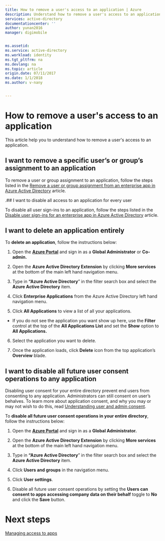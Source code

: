 ```yaml
---
title: How to remove a user's access to an application | Azure
description: Understand how to remove a user's access to an application
services: active-directory
documentationcenter: ''
author: yunan2016
manager: digimobile


ms.assetid:
ms.service: active-directory
ms.workload: identity
ms.tgt_pltfrm: na
ms.devlang: na
ms.topic: article
origin.date: 07/11/2017
ms.date: 1/1/2018
ms.author: v-nany


---
```


# How to remove a user's access to an application

This article help you to understand how to remove a user's access to an application.

## I want to remove a specific user’s or group’s assignment to an application

To remove a user or group assignment to an application, follow the steps listed in the [Remove a user or group assignment from an enterprise app in Azure Active Directory](active-directory-coreapps-remove-assignment-azure-portal.md) article.

.## I want to disable all access to an application for every user

To disable all user sign-ins to an application, follow the steps listed in the [Disable user sign-ins for an enterprise app in Azure Active Directory](active-directory-coreapps-disable-app-azure-portal.md) article.

## I want to delete an application entirely

To **delete an application**, follow the instructions below:

1.  Open the [**Azure Portal**](https://portal.azure.cn/) and sign in as a **Global Administrator** or **Co-admin.**

2.  Open the **Azure Active Directory Extension** by clicking **More services** at the bottom of the main left hand navigation menu.

3.  Type in **“Azure Active Directory**” in the filter search box and select the **Azure Active Directory** item.

4.  Click **Enterprise Applications** from the Azure Active Directory left hand navigation menu.

5.  Click **All Applications** to view a list of all your applications.

   * If you do not see the application you want show up here, use the **Filter** control at the top of the **All Applications List** and set the **Show** option to **All Applications.**

6.  Select the application you want to delete.

7.  Once the application loads, click **Delete** icon from the top application’s **Overview** blade.

## I want to disable all future user consent operations to any application

Disabling user consent for your entire directory prevent end users from consenting to any application. Administrators can still consent on user’s behalves. To learn more about application consent, and why you may or may not wish to do this, read [Understanding user and admin consent](./develop/active-directory-devhowto-multi-tenant-overview.md#understanding-user-and-admin-consent).

To **disable all future user consent operations in your entire directory**, follow the instructions below:

1.  Open the [**Azure Portal**](https://portal.azure.cn/) and sign in as a **Global Administrator.**

2.  Open the **Azure Active Directory Extension** by clicking **More services** at the bottom of the main left hand navigation menu.

3.  Type in **“Azure Active Directory**” in the filter search box and select the **Azure Active Directory** item.

4.  Click **Users and groups** in the navigation menu.

5.  Click **User settings**.

6.  Disable all future user consent operations by setting the **Users can consent to apps accessing company data on their behalf** toggle to **No** and click the **Save** button.


# Next steps
[Managing access to apps](active-directory-managing-access-to-apps.md)
